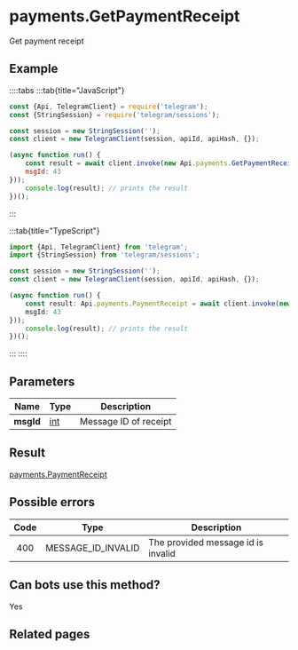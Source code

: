# payments.GetPaymentReceipt

Get payment receipt



## Example

::::tabs
:::tab{title="JavaScript"}
```js
const {Api, TelegramClient} = require('telegram');
const {StringSession} = require('telegram/sessions');

const session = new StringSession('');
const client = new TelegramClient(session, apiId, apiHash, {});

(async function run() {
    const result = await client.invoke(new Api.payments.GetPaymentReceipt({
    msgId: 43
}));
    console.log(result); // prints the result
})();
```
:::

:::tab{title="TypeScript"}
```ts
import {Api, TelegramClient} from 'telegram';
import {StringSession} from 'telegram/sessions';

const session = new StringSession('');
const client = new TelegramClient(session, apiId, apiHash, {});

(async function run() {
    const result: Api.payments.PaymentReceipt = await client.invoke(new Api.payments.GetPaymentReceipt({
    msgId: 43
}));
    console.log(result); // prints the result
})();
```
:::
::::



## Parameters

| Name | Type | Description |
| :--: | ---- | ----------- |
| **msgId** | [int](https://core.telegram.org/type/int) | Message ID of receipt 


## Result

[payments.PaymentReceipt](https://core.telegram.org/type/payments.PaymentReceipt)



## Possible errors

| Code | Type | Description |
| :--: | ---- | ----------- |
| 400 | MESSAGE\_ID\_INVALID | The provided message id is invalid 


## Can bots use this method?

Yes

## Related pages


